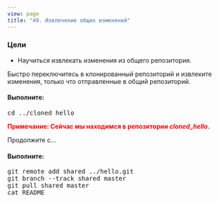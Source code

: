 ```yaml
---
view: page
title: "49. Извлечение общих изменений"
---
```


<h3>Цели</h3>

<ul><li>Научиться извлекать изменения из общего репозитория.</li></ul>

<p>Быстро переключитесь в клонированный репозиторий и извлеките изменения, только что отправленные в общий репозиторий.</p>

<h4 class="h4-pre">Выполните:</h4>

<pre class="instructions">cd ../cloned_hello</pre>

<p style="color:red;"><strong><span class="caps">Примечание</span>: Сейчас мы находимся  в репозитории <em>cloned_hello</em>.</strong></p>

<p>Продолжите с…</p>

<h4 class="h4-pre">Выполните:</h4>

<pre class="instructions">git remote add shared ../hello.git
git branch --track shared master
git pull shared master
cat README</pre>
